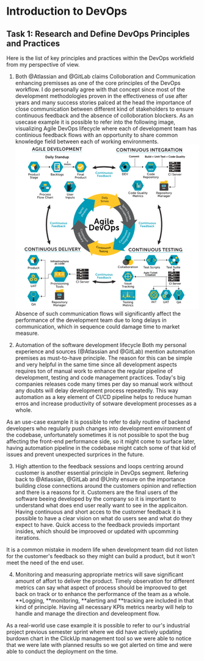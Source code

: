 # Introduction to DevOps

## Task 1: Research and Define DevOps Principles and Practices
Here is the list of key principles and practices within the DevOps workfield from my perspective of view.

1. Both @Atlassian and @GitLab claims Colloboration and Communication enhancing premisses as one of the core principles of the DevOps workflow. I do personally agree with that concept since most of the development methodologies proven in the effectiveness of use after years and many success stories palced at the head the importance of close communication between different kind of stakeholders to ensure continuous feedback and the absence of colloboration blockers. 
As an usecase example it is possible to refer into the following image, visualizing Agile DevOps lifecycle where each of development team has continious feedback flows with an opportunity to share common knowledge field between each of  working environments.
![Image DevOps](https://github.com/Suselfluf/labs/blob/lab1/lab1/images/DevOps_SDLC.PNG)
Absence of such communication flows will significantly affect the performance of the development team due to long delays in communication, which in sequence could damage time to market measure. 

2. Automation of the software development lifecycle
Both my personal experience and sources (@Atlassian and @GitLab) mention automation premises as must-to-have principle. The reason for this can be simple and very helpful in the same time since all development aspects requires ton of manual work to enhance the regular pipeline of development, testing and code management practices. Today's big companies releases code many times per day so manual work without any doubts will delay development process repeatedly. This way automation as a key element of CI/CD pipeline helps to reduce human erros and increase productivity of sotware development processes as a whole.

As an use-case example it is possible to refer to daily routine of backend developers who regularly push changes into development environment of the codebase, unfortunately sometimes it is not possible to spot the bug affecting the front-end performance side, so it might come to surface later, having automation pipeline in the codebase might catch some of that kid of issues and prevent unexpected surprices in the future.

3. High attention to the feedback sessions and loops centring around customer is another essential principle in DevOps segment. Refering back to @Atlassian, @GitLab and @Unity ensure on the importance building close connections around the customers opinion and reflection and there is a reasons for it. Customers are the final users of the software beeing developed by the company so it is important to understand what does end user really want to see in the applicaiton. Having continuous and short acces to the customer feedback it is possible to have a clear vision on what do users see and what do they expect to have. Quick access to the feedback provieds important insides, which should be improoved or updated with upcomming iterations.

It is a common mistake in modern life when development team did not listen for the customer's feedback so they might can build a product, but it won't meet the need of the end user. 

4. Monitoring and measuring appropriate metrics will save significant amount of affort to deliver the product. Timely observation for different metrics can say what aspect of process should be improoved to get back on track or to enhance the performance of the team as a whole. **Logging, **monitoring, **alerting and **tracking are included in that kind of principle. Having all necessary KPIs metrics nearby will help to handle and manage the direction and develeopment flow.

As a real-world use case example it is possible to refer to our's industrial project previous semester sprint where we did have actively updating burdown chart in the ClickUp management tool so we were able to notice that we were late with planned results so we got alerted on time and were able to conduct the deployment on the time. 
